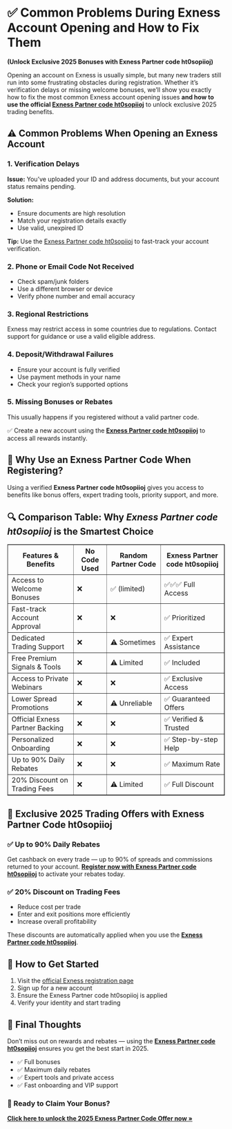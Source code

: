  <h1>✅ Common Problems During Exness Account Opening and How to Fix Them</h1>
  <p><strong>(Unlock Exclusive 2025 Bonuses with Exness Partner code ht0sopiioj)</strong></p>
  <p>Opening an account on Exness is usually simple, but many new traders still run into some frustrating obstacles during registration. Whether it’s verification delays or missing welcome bonuses, we’ll show you exactly how to fix the most common Exness account opening issues <strong>and how to use the official <a href="https://one.exnesstrack.org/a/ht0sopiioj" target="_blank">Exness Partner code ht0sopiioj</a></strong> to unlock exclusive 2025 trading benefits.</p>
  <h2>⚠️ Common Problems When Opening an Exness Account</h2>
  <h3>1. Verification Delays</h3>
  <p><strong>Issue:</strong> You’ve uploaded your ID and address documents, but your account status remains pending.</p>
  <p><strong>Solution:</strong></p>
  <ul>
    <li>Ensure documents are high resolution</li>
    <li>Match your registration details exactly</li>
    <li>Use valid, unexpired ID</li>
  </ul>
  <p><strong>Tip:</strong> Use the <a href="https://one.exnesstrack.org/a/ht0sopiioj" target="_blank">Exness Partner code ht0sopiioj</a> to fast-track your account verification.</p>
  <h3>2. Phone or Email Code Not Received</h3>
  <ul>
    <li>Check spam/junk folders</li>
    <li>Use a different browser or device</li>
    <li>Verify phone number and email accuracy</li>
  </ul>
  <h3>3. Regional Restrictions</h3>
  <p>Exness may restrict access in some countries due to regulations. Contact support for guidance or use a valid eligible address.</p>
  <h3>4. Deposit/Withdrawal Failures</h3>
  <ul>
    <li>Ensure your account is fully verified</li>
    <li>Use payment methods in your name</li>
    <li>Check your region’s supported options</li>
  </ul>
  <h3>5. Missing Bonuses or Rebates</h3>
  <p>This usually happens if you registered without a valid partner code.</p>
  <p>✅ Create a new account using the <strong><a href="https://one.exnesstrack.org/a/ht0sopiioj" target="_blank">Exness Partner code ht0sopiioj</a></strong> to access all rewards instantly.</p>
  <h2>🧾 Why Use an Exness Partner Code When Registering?</h2>
  <p>Using a verified <strong>Exness Partner code ht0sopiioj</strong> gives you access to benefits like bonus offers, expert trading tools, priority support, and more.</p>
  <h2>🔍 Comparison Table: Why <em>Exness Partner code ht0sopiioj</em> is the Smartest Choice</h2>
  <table border="1" cellpadding="8" cellspacing="0">
    <thead>
      <tr>
        <th>Features & Benefits</th>
        <th>No Code Used</th>
        <th>Random Partner Code</th>
        <th><strong>Exness Partner code ht0sopiioj</strong></th>
      </tr>
    </thead>
    <tbody>
      <tr><td>Access to Welcome Bonuses</td><td>❌</td><td>✅ (limited)</td><td>✅✅✅ Full Access</td></tr>
      <tr><td>Fast-track Account Approval</td><td>❌</td><td>❌</td><td>✅ Prioritized</td></tr>
      <tr><td>Dedicated Trading Support</td><td>❌</td><td>⚠️ Sometimes</td><td>✅ Expert Assistance</td></tr>
      <tr><td>Free Premium Signals & Tools</td><td>❌</td><td>⚠️ Limited</td><td>✅ Included</td></tr>
      <tr><td>Access to Private Webinars</td><td>❌</td><td>❌</td><td>✅ Exclusive Access</td></tr>
      <tr><td>Lower Spread Promotions</td><td>❌</td><td>⚠️ Unreliable</td><td>✅ Guaranteed Offers</td></tr>
      <tr><td>Official Exness Partner Backing</td><td>❌</td><td>❌</td><td>✅ Verified & Trusted</td></tr>
      <tr><td>Personalized Onboarding</td><td>❌</td><td>❌</td><td>✅ Step-by-step Help</td></tr>
      <tr><td>Up to 90% Daily Rebates</td><td>❌</td><td>❌</td><td>✅ Maximum Rate</td></tr>
      <tr><td>20% Discount on Trading Fees</td><td>❌</td><td>⚠️ Limited</td><td>✅ Full Discount</td></tr>
    </tbody>
  </table>
  <h2>🎁 Exclusive 2025 Trading Offers with Exness Partner Code ht0sopiioj</h2>
  <h3>✅ Up to 90% Daily Rebates</h3>
  <p>Get cashback on every trade — up to 90% of spreads and commissions returned to your account. <strong><a href="https://one.exnesstrack.org/a/ht0sopiioj" target="_blank">Register now with Exness Partner code ht0sopiioj</a></strong> to activate your rebates today.</p>
  <h3>✅ 20% Discount on Trading Fees</h3>
  <ul>
    <li>Reduce cost per trade</li>
    <li>Enter and exit positions more efficiently</li>
    <li>Increase overall profitability</li>
  </ul>
  <p>These discounts are automatically applied when you use the <strong><a href="https://one.exnesstrack.org/a/ht0sopiioj" target="_blank">Exness Partner code ht0sopiioj</a></strong>.</p>
  <h2>🚀 How to Get Started</h2>
  <ol>
    <li>Visit the <a href="https://one.exnesstrack.org/a/ht0sopiioj" target="_blank">official Exness registration page</a></li>
    <li>Sign up for a new account</li>
    <li>Ensure the Exness Partner code ht0sopiioj is applied</li>
    <li>Verify your identity and start trading</li>
  </ol>
  <h2>🔐 Final Thoughts</h2>
  <p>Don’t miss out on rewards and rebates — using the <strong><a href="https://one.exnesstrack.org/a/ht0sopiioj" target="_blank">Exness Partner code ht0sopiioj</a></strong> ensures you get the best start in 2025.</p>
  <ul>
    <li>✅ Full bonuses</li>
    <li>✅ Maximum daily rebates</li>
    <li>✅ Expert tools and private access</li>
    <li>✅ Fast onboarding and VIP support</li>
  </ul>
  <h3>🎯 Ready to Claim Your Bonus?</h3>
  <p><a href="https://one.exnesstrack.org/a/ht0sopiioj" target="_blank"><strong>Click here to unlock the 2025 Exness Partner Code Offer now »</strong></a></p>
</body>
</html>
